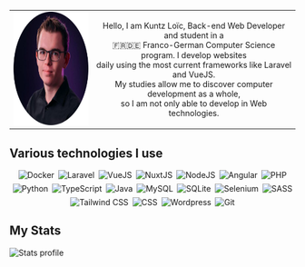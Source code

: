 <table cellpadding="0" style="border: none">
<tr style="border: none; padding: 0">
    <td align=center style="border: none"><img alt="Profile image" height="200px" width="200px" src="./assets/profile_round.png" /></td>
    <td align=center style="border: none"><p>Hello, I am Kuntz Loïc, Back-end Web Developer and student in a<br/>🇫🇷🇩🇪 Franco-German Computer Science program.
        I develop websites<br/>daily using the most current frameworks like Laravel and VueJS.<br/>
        My studies allow me to discover computer development as a whole,<br/>
        so I am not only able to develop in Web technologies.
        </p></td>
</tr>
</table>
<div style="margin: 1em 0;">
    <h2>Various technologies I use</h2>
    <div style="display: flex; gap: 0.5em; flex-flow: row wrap; justify-content: center;">
    <img alt="Docker" src="https://img.shields.io/static/v1?label=&message=Docker&color=2496ED&style=flat-square&logoColor=white&logo=docker" />
    <img alt="Laravel" src="https://img.shields.io/static/v1?label=&color=FF2D20&style=flat-square&logoColor=white&logo=laravel&message=Laravel" />
    <img alt="VueJS" src="https://img.shields.io/static/v1?label=&color=4FC08D&style=flat-square&logoColor=white&logo=vue.js&message=VueJS" />
    <img alt="NuxtJS" src="https://img.shields.io/static/v1?label=&color=00DC82&style=flat-square&logoColor=white&logo=nuxt.js&message=NuxtJS" />
    <img alt="NodeJS" src="https://img.shields.io/static/v1?label=&color=339933&style=flat-square&logoColor=white&logo=Node.JS&message=NodeJS" />
    <img alt="Angular" src="https://img.shields.io/static/v1?label=&color=DD0031&style=flat-square&logoColor=white&logo=angular&message=Angular" />
    <img alt="PHP" src="https://img.shields.io/static/v1?label=&color=777BB4&style=flat-square&logoColor=white&logo=PHP&message=PHP" />
    <img alt="Python" src="https://img.shields.io/static/v1?label=&color=3776AB&style=flat-square&logoColor=white&logo=Python&message=Python" />
    <img alt="TypeScript" src="https://img.shields.io/static/v1?label=&color=3178C6&style=flat-square&logoColor=white&logo=TypeScript&message=TypeScript" />
    <img alt="Java" src="https://img.shields.io/static/v1?label=&color=FFFFFF&style=flat-square&logoColor=black&logo=OpenJDK&message=Java" />
    <img alt="MySQL" src="https://img.shields.io/static/v1?label=&color=4479A1&style=flat-square&logoColor=white&logo=MySQL&message=MySQL" />
    <img alt="SQLite" src="https://img.shields.io/static/v1?label=&color=003B57&style=flat-square&logoColor=white&logo=SQLite&message=SQLite" />
    <img alt="Selenium" src="https://img.shields.io/static/v1?label=&color=43B02A&style=flat-square&logoColor=white&logo=Selenium&message=Selenium" />
    <img alt="SASS" src="https://img.shields.io/static/v1?label=&color=CC6699&style=flat-square&logoColor=white&logo=SASS&message=SASS" />
    <img alt="Tailwind CSS" src="https://img.shields.io/static/v1?label=&color=06B6D4&style=flat-square&logoColor=white&logo=Tailwind CSS&message=Tailwind" />
    <img alt="CSS" src="https://img.shields.io/static/v1?label=&color=1572B6&style=flat-square&logoColor=white&logo=CSS3&message=CSS3" />
    <img alt="Wordpress" src="https://img.shields.io/static/v1?label=&color=21759B&style=flat-square&logoColor=white&logo=Wordpress&message=Wordpress" />
    <img alt="Git" src="https://img.shields.io/static/v1?label=&color=F05032&style=flat-square&logoColor=white&logo=git&message=Git" />
    </div>
</div>
<h2>My Stats</h2>
<img alt="Stats profile" height="200px" src="https://github-readme-stats.vercel.app/api/top-langs/?username=kuntzloic&layout=compact" />
